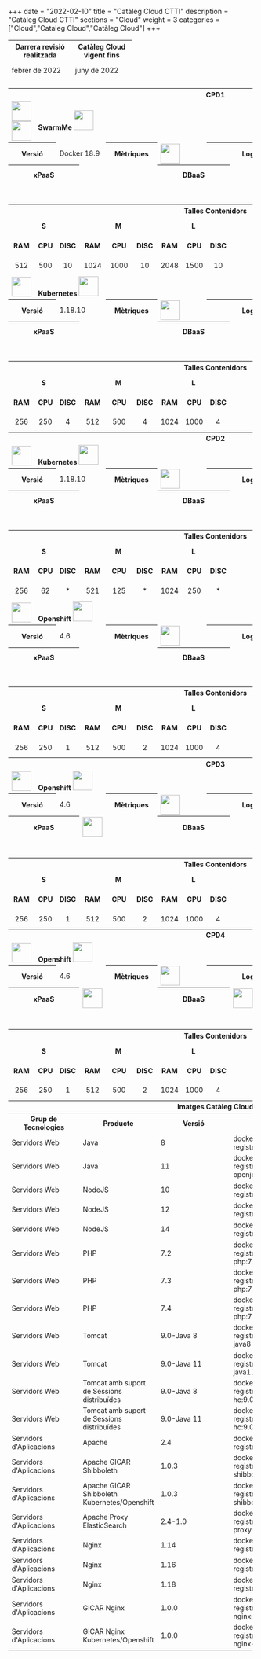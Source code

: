 +++
date        = "2022-02-10"
title       = "Catàleg Cloud CTTI"
description = "Catàleg Cloud CTTI"
sections    = "Cloud"
weight      = 3
categories  = ["Cloud","Cataleg Cloud","Catàleg Cloud"]
+++

<link rel="stylesheet" type="text/css" href="https://cdn.datatables.net/1.10.18/css/jquery.dataTables.min.css">
<link rel="stylesheet" type="text/css" href="https://cdn.datatables.net/responsive/2.2.2/css/responsive.dataTables.min.css">
<link rel="stylesheet" type="text/css" href="https://canigo.ctti.gencat.cat/drafts/FullRuta20/tableStyle.css">
<script type="text/javascript" language="javascript" src="https://code.jquery.com/jquery-3.3.1.js"></script>
<script type="text/javascript" language="javascript" src="https://cdn.datatables.net/1.10.18/js/jquery.dataTables.min.js"></script>
<script type="text/javascript" language="javascript" src="https://cdn.datatables.net/responsive/2.2.2/js/dataTables.responsive.min.js"></script>

<style>
table.cpd {
  border: 1px solid;
}
tr.plat tr{
  border: 1px solid;  
}
th { font-size: 14px; }
td { font-size: 14px; height: 40px; }
img { height: 40px}
</style>

<script>
    function amaga(vClass) {
            var tr = document.getElementsByClassName(vClass);
            var row = taulaFullRutaLLT.row( tr )
            row.child.hide();
            /*document.getElementsByClassName(vClass)[0].
            style.visibility = 'hidden';*/
        }
    function mostra(vClass) {
            var tr = document.getElementsByClassName(vClass);
            var row = taulaFullRutaLLT.row( tr )
            row.child.hide();
            /*document.getElementsByClassName(vClass)[0].
            style.visibility = 'visible';*/
        }
    function amag_most(){
        var tr = $(this).closest('tr');
        var row = taulaFullRutaLLT.row( tr );
        if ( row.child.isShown() ) {
            // This row is already open - close it
            row.child.hide();
            tr.removeClass('shown');
        }
        else {
            // Open this row
            row.child( formatLLT(row.data()) ).show();
            tr.addClass('shown');
        }
    }
</script>

<table id="Revisio" class="display" style="width:50%" align="center">
    <thead>
        <tr>
            <th>Darrera revisió realitzada</th>
            <th>Catàleg Cloud vigent fins</th>
        </tr>
        <tr>
            <td>febrer de 2022</td>
            <td>juny de 2022</td>
        </tr>
    </thead>
</table>

<table id="CPD1" class="display" style="width:99%">
    <tr>
        <th colspan="13">CPD1
        </th>
    </tr>
    <tr class="plat">
        <td><img src="../catalegCloud/details_open.png" align="center" onclick="mostra('cpd1swarm')"><img src="../catalegCloud/details_close.png" align="center" onclick="amaga('cpd1swarm')"></td>
        <td colspan="11" align="left"><strong>SwarmMe</strong> <img src="../catalegCloud/swarm.png"></td>                        
    </tr>
    <tr class="cpd1swarm">
        <th colspan="2" width="16%">Versió</th>
        <td colspan="2" width="17%">Docker 18.9</td>
        <th colspan="2" width="16%">Mètriques</th>
        <td colspan="2" width="17%"><img src="../catalegCloud/grafana.png" align="left" ></td>
        <th colspan="2" width="16%">Logs</th>
        <td colspan="2" width="17%"><img src="../catalegCloud/kibana.png" align="left" ></td>
    </tr>
    <tr class="cpd1swarm">
        <th colspan="3" width="25%">xPaaS</td>
        <td colspan="3" width="25%"></td>
        <th colspan="3" width="25%">DBaaS</td>
        <td colspan="3" width="25%"></td>
    </tr>
    <tr height="1" class="cpd1swarm">
        <td colspan="12">
        </td>
    </tr>
    <tr class="cpd1swarm">
        <th align="center" colspan="12">Talles Contenidors</th>                        
    </tr>
    <tr align="center" class="cpd1swarm">
        <td colspan="3"><strong>S</strong></th>
        <td colspan="3"><strong>M</strong></th>
        <td colspan="3"><strong>L</strong></th>
        <td colspan="3"><strong>XL</strong></th>
    </tr>
    <tr align="center" class="cpd1swarm">
        <td><strong>RAM</strong></th>
        <td><strong>CPU</strong></th>
        <td><strong>DISC</strong></th>
        <td><strong>RAM</strong></th>
        <td><strong>CPU</strong></th>
        <td><strong>DISC</strong></th>
        <td><strong>RAM</strong></th>
        <td><strong>CPU</strong></th>
        <td><strong>DISC</strong></th>
        <td><strong>RAM</strong></th>
        <td><strong>CPU</strong></th>
        <td><strong>DISC</strong></th>
    </tr>
    <tr align="center" class="cpd1swarm">
        <td>512</td>
        <td>500</td>
        <td>10</td>
        <td>1024</td>
        <td>1000</td>
        <td>10</td>
        <td>2048</td>
        <td>1500</td>
        <td>10</td>
        <td>-</td>
        <td>-</td>
        <td>-</td>
    </tr>
    <tr>
        <td><img src="../catalegCloud/details_open.png" align="center" ></td>
        <td colspan="11" align="left"><strong>Kubernetes</strong> <img src="../catalegCloud/kubernetes.png" ></td>                        
    </tr>
    <tr>
        <th colspan="2" width="16%">Versió</th>
        <td colspan="2" width="17%">1.18.10</td>
        <th colspan="2" width="16%">Mètriques</th>
        <td colspan="2" width="17%"><img src="../catalegCloud/grafana.png" align="left" ></td>
        <th colspan="2" width="16%">Logs</th>
        <td colspan="2" width="17%"><img src="../catalegCloud/kibana.png" align="left" ></td>
    </tr>
    <tr>
        <th colspan="3" width="25%">xPaaS</td>
        <td colspan="3" width="25%"></td>
        <th colspan="3" width="25%">DBaaS</td>
        <td colspan="3" width="25%"></td>
    </tr>
    <tr height="1">
        <td colspan="12">
        </td>
    </tr>
    <tr>
        <th align="center" colspan="12">Talles Contenidors</th>                        
    </tr>
    <tr align="center">
        <td colspan="3"><strong>S</strong></th>
        <td colspan="3"><strong>M</strong></th>
        <td colspan="3"><strong>L</strong></th>
        <td colspan="3"><strong>XL</strong></th>
    </tr>
    <tr align="center">
        <td><strong>RAM</strong></th>
        <td><strong>CPU</strong></th>
        <td><strong>DISC</strong></th>
        <td><strong>RAM</strong></th>
        <td><strong>CPU</strong></th>
        <td><strong>DISC</strong></th>
        <td><strong>RAM</strong></th>
        <td><strong>CPU</strong></th>
        <td><strong>DISC</strong></th>
        <td><strong>RAM</strong></th>
        <td><strong>CPU</strong></th>
        <td><strong>DISC</strong></th>
    </tr>
    <tr align="center">
        <td>256</td>
        <td>250</td>
        <td>4</td>
        <td>512</td>
        <td>500</td>
        <td>4</td>
        <td>1024</td>
        <td>1000</td>
        <td>4</td>
        <td>2048</td>
        <td>2000</td>
        <td>4</td>
    </tr>
    <tr>
        <th colspan="13">CPD2
        </th>
    </tr>
    <tr>
        <td><img src="../catalegCloud/details_open.png" align="center" ></td>
        <td colspan="11" align="left"><strong>Kubernetes</strong> <img src="../catalegCloud/kubernetes.png" ></td>                        
    </tr>
    <tr>
        <th colspan="2" width="16%">Versió</th>
        <td colspan="2" width="17%">1.18.10</td>
        <th colspan="2" width="16%">Mètriques</th>
        <td colspan="2" width="17%"><img src="../catalegCloud/grafana.png" align="left" ></td>
        <th colspan="2" width="16%">Logs</th>
        <td colspan="2" width="17%"><img src="../catalegCloud/kibana.png" align="left" ></td>
    </tr>
    <tr>
        <th colspan="3" width="25%">xPaaS</td>
        <td colspan="3" width="25%"></td>
        <th colspan="3" width="25%">DBaaS</td>
        <td colspan="3" width="25%"></td>
    </tr>
    <tr height="1">
        <td colspan="12">
        </td>
    </tr>
    <tr>
        <th align="center" colspan="12">Talles Contenidors</th>                        
    </tr>
    <tr align="center">
        <td colspan="3"><strong>S</strong></th>
        <td colspan="3"><strong>M</strong></th>
        <td colspan="3"><strong>L</strong></th>
        <td colspan="3"><strong>XL</strong></th>
    </tr>
    <tr align="center">
        <td><strong>RAM</strong></th>
        <td><strong>CPU</strong></th>
        <td><strong>DISC</strong></th>
        <td><strong>RAM</strong></th>
        <td><strong>CPU</strong></th>
        <td><strong>DISC</strong></th>
        <td><strong>RAM</strong></th>
        <td><strong>CPU</strong></th>
        <td><strong>DISC</strong></th>
        <td><strong>RAM</strong></th>
        <td><strong>CPU</strong></th>
        <td><strong>DISC</strong></th>
    </tr>
    <tr align="center">
        <td>256</td>
        <td>62</td>
        <td>*</td>
        <td>521</td>
        <td>125</td>
        <td>*</td>
        <td>1024</td>
        <td>250</td>
        <td>*</td>
        <td>2048</td>
        <td>500</td>
        <td>*</td>
    </tr>
    <tr>
        <td><img src="../catalegCloud/details_open.png" align="center" ></td>
        <td colspan="11" align="left"><strong>Openshift</strong> <img src="../catalegCloud/openShift.png" ></td>                        
    </tr>
    <tr>
        <th colspan="2" width="16%">Versió</th>
        <td colspan="2" width="17%">4.6</td>
        <th colspan="2" width="16%">Mètriques</th>
        <td colspan="2" width="17%"><img src="../catalegCloud/grafana.png" align="left" ></td>
        <th colspan="2" width="16%">Logs</th>
        <td colspan="2" width="17%"><img src="../catalegCloud/kibana.png" align="left" ></td>
    </tr>
    <tr>
        <th colspan="3" width="25%">xPaaS</td>
        <td colspan="3" width="25%"></td>
        <th colspan="3" width="25%">DBaaS</td>
        <td colspan="3" width="25%"></td>
    </tr>
    <tr height="1">
        <td colspan="12">
        </td>
    </tr>
    <tr>
        <th align="center" colspan="12">Talles Contenidors</th>                        
    </tr>
    <tr align="center">
        <td colspan="3"><strong>S</strong></th>
        <td colspan="3"><strong>M</strong></th>
        <td colspan="3"><strong>L</strong></th>
        <td colspan="3"><strong>XL</strong></th>
    </tr>
    <tr align="center">
        <td><strong>RAM</strong></th>
        <td><strong>CPU</strong></th>
        <td><strong>DISC</strong></th>
        <td><strong>RAM</strong></th>
        <td><strong>CPU</strong></th>
        <td><strong>DISC</strong></th>
        <td><strong>RAM</strong></th>
        <td><strong>CPU</strong></th>
        <td><strong>DISC</strong></th>
        <td><strong>RAM</strong></th>
        <td><strong>CPU</strong></th>
        <td><strong>DISC</strong></th>
    </tr>
    <tr align="center">
        <td>256</td>
        <td>250</td>
        <td>1</td>
        <td>512</td>
        <td>500</td>
        <td>2</td>
        <td>1024</td>
        <td>1000</td>
        <td>4</td>
        <td>2048</td>
        <td>2000</td>
        <td>8</td>
    </tr>
    <tr>
        <th colspan="13">CPD3
        </th>
    </tr>
    <tr>
        <td><img src="../catalegCloud/details_open.png" align="center" ></td>
        <td colspan="11" align="left"><strong>Openshift</strong> <img src="../catalegCloud/openShift.png" ></td>                        
    </tr>
    <tr>
        <th colspan="2" width="16%">Versió</th>
        <td colspan="2" width="17%">4.6</td>
        <th colspan="2" width="16%">Mètriques</th>
        <td colspan="2" width="17%"><img src="../catalegCloud/grafana.png" align="left" ></td>
        <th colspan="2" width="16%">Logs</th>
        <td colspan="2" width="17%"><img src="../catalegCloud/kibana.png" align="left" ></td>
    </tr>
    <tr>
        <th colspan="3" width="25%">xPaaS</td>
        <td colspan="3" width="25%"><img src="../catalegCloud/istio.png" align="left" ></td>
        <th colspan="3" width="25%">DBaaS</td>
        <td colspan="3" width="25%"></td>
    </tr>
    <tr height="1">
        <td colspan="12">
        </td>
    </tr>
    <tr>
        <th align="center" colspan="12">Talles Contenidors</th>                        
    </tr>
    <tr align="center">
        <td colspan="3"><strong>S</strong></th>
        <td colspan="3"><strong>M</strong></th>
        <td colspan="3"><strong>L</strong></th>
        <td colspan="3"><strong>XL</strong></th>
    </tr>
    <tr align="center">
        <td><strong>RAM</strong></th>
        <td><strong>CPU</strong></th>
        <td><strong>DISC</strong></th>
        <td><strong>RAM</strong></th>
        <td><strong>CPU</strong></th>
        <td><strong>DISC</strong></th>
        <td><strong>RAM</strong></th>
        <td><strong>CPU</strong></th>
        <td><strong>DISC</strong></th>
        <td><strong>RAM</strong></th>
        <td><strong>CPU</strong></th>
        <td><strong>DISC</strong></th>
    </tr>
    <tr align="center">
        <td>256</td>
        <td>250</td>
        <td>1</td>
        <td>512</td>
        <td>500</td>
        <td>2</td>
        <td>1024</td>
        <td>1000</td>
        <td>4</td>
        <td>2048</td>
        <td>2000</td>
        <td>8</td>
    </tr>
    <tr>
        <th colspan="13">CPD4
        </th>
    </tr>
    <tr>
        <td><img src="../catalegCloud/details_open.png" align="center" ></td>
        <td colspan="11" align="left"><strong>Openshift</strong> <img src="../catalegCloud/openShift.png" ></td>                        
    </tr>
    <tr>
        <th colspan="2" width="16%">Versió</th>
        <td colspan="2" width="17%">4.6</td>
        <th colspan="2" width="16%">Mètriques</th>
        <td colspan="2" width="17%"><img src="../catalegCloud/grafana.png" align="left" ></td>
        <th colspan="2" width="16%">Logs</th>
        <td colspan="2" width="17%"><img src="../catalegCloud/kibana.png" align="left" ></td>
    </tr>
    <tr>
        <th colspan="3" width="25%">xPaaS</td>
        <td colspan="3" width="25%"><img src="../catalegCloud/istio.png" align="left" ></td>
        <th colspan="3" width="25%">DBaaS</td>
        <td colspan="3" width="25%"><img src="../catalegCloud/mysql.png" align="left" > <img src="../catalegCloud/postgresql.png" align="left" ></td>
    </tr>
    <tr height="1">
        <td colspan="12">
        </td>
    </tr>
    <tr>
        <th align="center" colspan="12">Talles Contenidors</th>                        
    </tr>
    <tr align="center">
        <td colspan="3"><strong>S</strong></th>
        <td colspan="3"><strong>M</strong></th>
        <td colspan="3"><strong>L</strong></th>
        <td colspan="3"><strong>XL</strong></th>
    </tr>
    <tr align="center">
        <td><strong>RAM</strong></th>
        <td><strong>CPU</strong></th>
        <td><strong>DISC</strong></th>
        <td><strong>RAM</strong></th>
        <td><strong>CPU</strong></th>
        <td><strong>DISC</strong></th>
        <td><strong>RAM</strong></th>
        <td><strong>CPU</strong></th>
        <td><strong>DISC</strong></th>
        <td><strong>RAM</strong></th>
        <td><strong>CPU</strong></th>
        <td><strong>DISC</strong></th>
    </tr>
    <tr align="center">
        <td>256</td>
        <td>250</td>
        <td>1</td>
        <td>512</td>
        <td>500</td>
        <td>2</td>
        <td>1024</td>
        <td>1000</td>
        <td>4</td>
        <td>2048</td>
        <td>2000</td>
        <td>8</td>
    </tr>
    <tr>
        <th colspan="12">Imatges Catàleg Cloud</th>                        
    </tr>
    <tr>
        <th colspan="3">Grup de Tecnologies</th>
        <th colspan="3">Producte</th>
        <th colspan="3">Versió</th>
        <th colspan="3">Imatge</th>                         
    </tr>
    <tr>
        <td colspan="3">Servidors Web</td>
        <td colspan="3">Java</td>
        <td colspan="3">8</td>
        <td colspan="3">docker-registry.ctti.extranet.gencat.cat/gencatcloud/java:8</td>                          
    </tr>
    <tr>
        <td colspan="3">Servidors Web</td>
        <td colspan="3">Java</td>
        <td colspan="3">11</td>
        <td colspan="3">docker-registry.ctti.extranet.gencat.cat/gencatcloud/java:11-openjdk</td>                          
    </tr>
    <tr>
        <td colspan="3">Servidors Web</td>
        <td colspan="3">NodeJS</td>
        <td colspan="3">10</td>
        <td colspan="3">docker-registry.ctti.extranet.gencat.cat/gencatcloud/node:10</td>                          
    </tr>
    <tr>
        <td colspan="3">Servidors Web</td>
        <td colspan="3">NodeJS</td>
        <td colspan="3">12</td>
        <td colspan="3">docker-registry.ctti.extranet.gencat.cat/gencatcloud/node:12</td>                          
    </tr>
    <tr>
        <td colspan="3">Servidors Web</td>
        <td colspan="3">NodeJS</td>
        <td colspan="3">14</td>
        <td colspan="3">docker-registry.ctti.extranet.gencat.cat/gencatcloud/node:14</td>                          
    </tr>
    <tr>
        <td colspan="3">Servidors Web</td>
        <td colspan="3">PHP</td>
        <td colspan="3">7.2</td>
        <td colspan="3">docker-registry.ctti.extranet.gencat.cat/gencatcloud/apache-php:7.2</td>                          
    </tr>
    <tr>
        <td colspan="3">Servidors Web</td>
        <td colspan="3">PHP</td>
        <td colspan="3">7.3</td>
        <td colspan="3">docker-registry.ctti.extranet.gencat.cat/gencatcloud/apache-php:7.3</td>                          
    </tr>
    <tr>
        <td colspan="3">Servidors Web</td>
        <td colspan="3">PHP</td>
        <td colspan="3">7.4</td>
        <td colspan="3">docker-registry.ctti.extranet.gencat.cat/gencatcloud/apache-php:7.4</td>                          
    </tr>
    <tr>
        <td colspan="3">Servidors Web</td>
        <td colspan="3">Tomcat</td>
        <td colspan="3">9.0-Java 8</td>
        <td colspan="3">docker-registry.ctti.extranet.gencat.cat/gencatcloud/tomcat:9.0-java8</td>                          
    </tr>
    <tr>
        <td colspan="3">Servidors Web</td>
        <td colspan="3">Tomcat</td>
        <td colspan="3">9.0-Java 11</td>
        <td colspan="3">docker-registry.ctti.extranet.gencat.cat/gencatcloud/tomcat:9.0-java11</td>                          
    </tr>
    <tr>
        <td colspan="3">Servidors Web</td>
        <td colspan="3">Tomcat amb suport de Sessions distribuïdes</td>
        <td colspan="3">9.0-Java 8</td>
        <td colspan="3">docker-registry.ctti.extranet.gencat.cat/gencatcloud/tomcat-hc:9.0-java8</td>                          
    </tr>
    <tr>
        <td colspan="3">Servidors Web</td>
        <td colspan="3">Tomcat amb suport de Sessions distribuïdes</td>
        <td colspan="3">9.0-Java 11</td>
        <td colspan="3">docker-registry.ctti.extranet.gencat.cat/gencatcloud/tomcat-hc:9.0-java11</td>                          
    </tr>
    <tr>
        <td colspan="3">Servidors d'Aplicacions</td>
        <td colspan="3">Apache</td>
        <td colspan="3">2.4</td>
        <td colspan="3">docker-registry.ctti.extranet.gencat.cat/gencatcloud/httpd:2.4</td>                          
    </tr>
    <tr>
        <td colspan="3">Servidors d'Aplicacions</td>
        <td colspan="3">Apache GICAR Shibboleth</td>
        <td colspan="3">1.0.3</td>
        <td colspan="3">docker-registry.ctti.extranet.gencat.cat/gencatcloud/gicar-shibboleth:1.0.3</td>                          
    </tr>
    <tr>
        <td colspan="3">Servidors d'Aplicacions</td>
        <td colspan="3">Apache GICAR Shibboleth Kubernetes/Openshift</td>
        <td colspan="3">1.0.3</td>
        <td colspan="3">docker-registry.ctti.extranet.gencat.cat/gencatcloud/gicar-shibboleth-openshift:1.0.3</td>                          
    </tr>
    <tr>
        <td colspan="3">Servidors d'Aplicacions</td>
        <td colspan="3">Apache Proxy ElasticSearch</td>
        <td colspan="3">2.4-1.0</td>
        <td colspan="3">docker-registry.ctti.extranet.gencat.cat/gencatcloud/httpd-proxy-es:2.4-1.0</td>                          
    </tr>
    <tr>
        <td colspan="3">Servidors d'Aplicacions</td>
        <td colspan="3">Nginx</td>
        <td colspan="3">1.14</td>
        <td colspan="3">docker-registry.ctti.extranet.gencat.cat/gencatcloud/nginx:1.14</td>                          
    </tr>
    <tr>
        <td colspan="3">Servidors d'Aplicacions</td>
        <td colspan="3">Nginx</td>
        <td colspan="3">1.16</td>
        <td colspan="3">docker-registry.ctti.extranet.gencat.cat/gencatcloud/nginx:1.16</td>                          
    </tr>
    <tr>
        <td colspan="3">Servidors d'Aplicacions</td>
        <td colspan="3">Nginx</td>
        <td colspan="3">1.18</td>
        <td colspan="3">docker-registry.ctti.extranet.gencat.cat/gencatcloud/nginx:1.18</td>                          
    </tr>
    <tr>
        <td colspan="3">Servidors d'Aplicacions</td>
        <td colspan="3">GICAR Nginx</td>
        <td colspan="3">1.0.0</td>
        <td colspan="3">docker-registry.ctti.extranet.gencat.cat/gencatcloud/gicar-nginx:1.0.0</td>                          
    </tr>
    <tr>
        <td colspan="3">Servidors d'Aplicacions</td>
        <td colspan="3">GICAR Nginx Kubernetes/Openshift</td>
        <td colspan="3">1.0.0</td>
        <td colspan="3">docker-registry.ctti.extranet.gencat.cat/gencatcloud/gicar-nginx-openshift:1.0.0</td>                          
    </tr>
</table>
